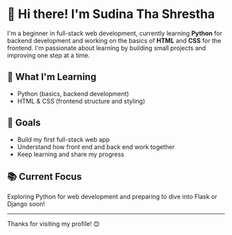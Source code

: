 # 👋 Hi there! I'm Sudina Tha Shrestha

I'm a beginner in full-stack web development, currently learning **Python** for backend development and working on the basics of **HTML** and **CSS** for the frontend. I'm passionate about learning by building small projects and improving one step at a time.

## 🚀 What I'm Learning
- Python (basics, backend development)
- HTML & CSS (frontend structure and styling)

## 📌 Goals
- Build my first full-stack web app
- Understand how front end and back end work together
- Keep learning and share my progress

## 📚 Current Focus
Exploring Python for web development and preparing to dive into Flask or Django soon!

---

Thanks for visiting my profile! 😊
